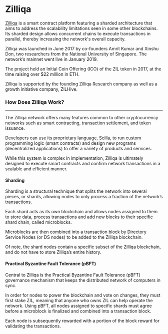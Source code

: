 # Zilliqa

[Zilliqa](https://www.zilliqa.com/) is a smart contract platform featuring a sharded architecture that aims to address the scalability limitations seen in some other blockchains. Its sharded design allows concurrent chains to execute transactions in parallel, thereby increasing the network's overall capacity.

Zilliqa was launched in June 2017 by co-founders Amrit Kumar and Xinshu Don, two researchers from the National University of Singapore. The network’s mainnet went live in January 2019.&#x20;

The project held an Initial Coin Offering (ICO) of the ZIL token in 2017, at the time raising over $22 million in ETH.&#x20;

Zilliqa is supported by the founding Zilliqa Research company as well as a growth initiative company, ZILHive.



### How Does Zilliqa Work?

***

The Zilliqa network offers many features common to other cryptocurrency networks such as smart contracting, transaction settlement, and token issuance.

Developers can use its proprietary language, Scilla, to run custom programming logic (smart contracts) and design new programs (decentralized applications) to offer a variety of products and services.

While this system is complex in implementation, Zilliqa is ultimately designed to execute smart contracts and confirm network transactions in a scalable and efficient manner.

#### Sharding

Sharding is a structural technique that splits the network into several pieces, or shards, allowing nodes to only process a fraction of the network’s transactions.

Each shard acts as its own blockchain and allows nodes assigned to them to store data, process transactions and add new blocks to their specific shard chain, called microblocks.&#x20;

Microblocks are then combined into a transaction block by Directory Service Nodes (or DS nodes) to be added to the Zilliqa blockchain.

Of note, the shard nodes contain a specific subset of the Zilliqa blockchain, and do not have to store Zilliqa’s entire history.

#### Practical Byzantine Fault Tolerance (pBFT)

Central to Zilliqa is the Practical Byzantine Fault Tolerance (pBFT) governance mechanism that keeps the distributed network of computers in sync.

In order for nodes to power the blockchain and vote on changes, they must first stake ZIL, meaning that anyone who owns ZIL can help operate the network. Using pBFT, all nodes assigned to specific shards must agree before a microblock is finalized and combined into a transaction block.&#x20;

Each node is subsequently rewarded with a portion of the block reward for validating the transactions.



